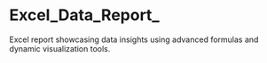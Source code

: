 # Excel_Data_Report_
 Excel report showcasing data insights using advanced formulas and dynamic visualization tools.
